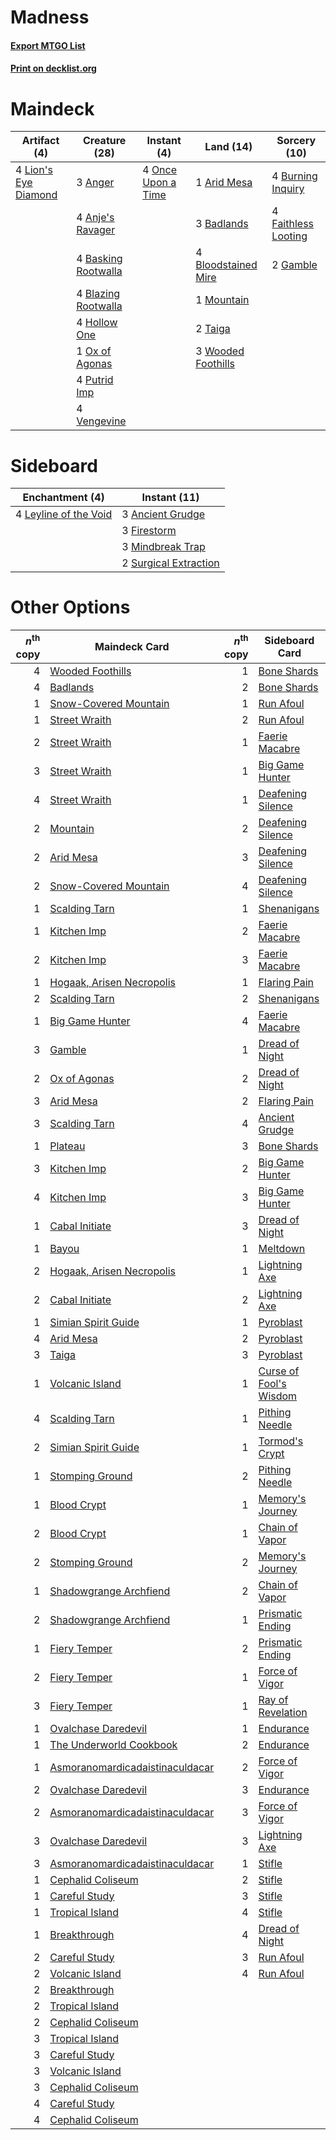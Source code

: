 # Madness

#### [Export MTGO List](../collection/Madness/Madness.txt)
#### [Print on decklist.org](http://decklist.org/?deckmain=3%09Anger%0A4%09Anje's%20Ravager%0A1%09Arid%20Mesa%0A3%09Badlands%0A4%09Basking%20Rootwalla%0A4%09Blazing%20Rootwalla%0A4%09Bloodstained%20Mire%0A4%09Burning%20Inquiry%0A4%09Faithless%20Looting%0A2%09Gamble%0A4%09Hollow%20One%0A4%09Lion's%20Eye%20Diamond%0A1%09Mountain%0A4%09Once%20Upon%20a%20Time%0A1%09Ox%20of%20Agonas%0A4%09Putrid%20Imp%0A2%09Taiga%0A4%09Vengevine%0A3%09Wooded%20Foothills&deckside=3%09Ancient%20Grudge%0A3%09Firestorm%0A4%09Leyline%20of%20the%20Void%0A3%09Mindbreak%20Trap%0A2%09Surgical%20Extraction)
# Maindeck

|                                        Artifact (4)                                         |                                        Creature (28)                                         |                                         Instant (4)                                         |                                          Land (14)                                           |                                         Sorcery (10)                                         |
|---------------------------------------------------------------------------------------------|----------------------------------------------------------------------------------------------|---------------------------------------------------------------------------------------------|----------------------------------------------------------------------------------------------|----------------------------------------------------------------------------------------------|
|4 [Lion's Eye Diamond](http://gatherer.wizards.com/Pages/Card/Details.aspx?multiverseid=3255)|3 [Anger](http://gatherer.wizards.com/Pages/Card/Details.aspx?multiverseid=430295)            |4 [Once Upon a Time](http://gatherer.wizards.com/Pages/Card/Details.aspx?multiverseid=473131)|1 [Arid Mesa](http://gatherer.wizards.com/Pages/Card/Details.aspx?multiverseid=405092)        |4 [Burning Inquiry](http://gatherer.wizards.com/Pages/Card/Details.aspx?multiverseid=191096)  |
|                                                                                             |4 [Anje's Ravager](http://gatherer.wizards.com/Pages/Card/Details.aspx?multiverseid=470568)   |                                                                                             |3 [Badlands](http://gatherer.wizards.com/Pages/Card/Details.aspx?multiverseid=878)            |4 [Faithless Looting](http://gatherer.wizards.com/Pages/Card/Details.aspx?multiverseid=389512)|
|                                                                                             |4 [Basking Rootwalla](http://gatherer.wizards.com/Pages/Card/Details.aspx?multiverseid=201836)|                                                                                             |4 [Bloodstained Mire](http://gatherer.wizards.com/Pages/Card/Details.aspx?multiverseid=405094)|2 [Gamble](http://gatherer.wizards.com/Pages/Card/Details.aspx?multiverseid=413674)           |
|                                                                                             |4 [Blazing Rootwalla](http://gatherer.wizards.com/Pages/Card/Details.aspx?multiverseid=522191)|                                                                                             |1 [Mountain](http://gatherer.wizards.com/Pages/Card/Details.aspx?multiverseid=439859)         |                                                                                              |
|                                                                                             |4 [Hollow One](http://gatherer.wizards.com/Pages/Card/Details.aspx?multiverseid=430852)       |                                                                                             |2 [Taiga](http://gatherer.wizards.com/Pages/Card/Details.aspx?multiverseid=883)               |                                                                                              |
|                                                                                             |1 [Ox of Agonas](http://gatherer.wizards.com/Pages/Card/Details.aspx?multiverseid=476398)     |                                                                                             |3 [Wooded Foothills](http://gatherer.wizards.com/Pages/Card/Details.aspx?multiverseid=405116) |                                                                                              |
|                                                                                             |4 [Putrid Imp](http://gatherer.wizards.com/Pages/Card/Details.aspx?multiverseid=270459)       |                                                                                             |                                                                                              |                                                                                              |
|                                                                                             |4 [Vengevine](http://gatherer.wizards.com/Pages/Card/Details.aspx?multiverseid=457124)        |                                                                                             |                                                                                              |                                                                                              |


# Sideboard

|                                        Enchantment (4)                                         |                                          Instant (11)                                          |
|------------------------------------------------------------------------------------------------|------------------------------------------------------------------------------------------------|
|4 [Leyline of the Void](http://gatherer.wizards.com/Pages/Card/Details.aspx?multiverseid=107682)|3 [Ancient Grudge](http://gatherer.wizards.com/Pages/Card/Details.aspx?multiverseid=235600)     |
|                                                                                                |3 [Firestorm](http://gatherer.wizards.com/Pages/Card/Details.aspx?multiverseid=4547)            |
|                                                                                                |3 [Mindbreak Trap](http://gatherer.wizards.com/Pages/Card/Details.aspx?multiverseid=197532)     |
|                                                                                                |2 [Surgical Extraction](http://gatherer.wizards.com/Pages/Card/Details.aspx?multiverseid=397706)|


# Other Options

|*n*<sup>th</sup> copy|                                              Maindeck Card                                               |*n*<sup>th</sup> copy|                                         Sideboard Card                                          |
|--------------------:|----------------------------------------------------------------------------------------------------------|--------------------:|-------------------------------------------------------------------------------------------------|
|                    4|[Wooded Foothills](http://gatherer.wizards.com/Pages/Card/Details.aspx?multiverseid=405116)               |                    1|[Bone Shards](http://gatherer.wizards.com/Pages/Card/Details.aspx?multiverseid=522152)           |
|                    4|[Badlands](http://gatherer.wizards.com/Pages/Card/Details.aspx?multiverseid=878)                          |                    2|[Bone Shards](http://gatherer.wizards.com/Pages/Card/Details.aspx?multiverseid=522152)           |
|                    1|[Snow-Covered Mountain](http://gatherer.wizards.com/Pages/Card/Details.aspx?multiverseid=121233)          |                    1|[Run Afoul](http://gatherer.wizards.com/Pages/Card/Details.aspx?multiverseid=485524)             |
|                    1|[Street Wraith](http://gatherer.wizards.com/Pages/Card/Details.aspx?multiverseid=442097)                  |                    2|[Run Afoul](http://gatherer.wizards.com/Pages/Card/Details.aspx?multiverseid=485524)             |
|                    2|[Street Wraith](http://gatherer.wizards.com/Pages/Card/Details.aspx?multiverseid=442097)                  |                    1|[Faerie Macabre](http://gatherer.wizards.com/Pages/Card/Details.aspx?multiverseid=201822)        |
|                    3|[Street Wraith](http://gatherer.wizards.com/Pages/Card/Details.aspx?multiverseid=442097)                  |                    1|[Big Game Hunter](http://gatherer.wizards.com/Pages/Card/Details.aspx?multiverseid=134739)       |
|                    4|[Street Wraith](http://gatherer.wizards.com/Pages/Card/Details.aspx?multiverseid=442097)                  |                    1|[Deafening Silence](http://gatherer.wizards.com/Pages/Card/Details.aspx?multiverseid=472972)     |
|                    2|[Mountain](http://gatherer.wizards.com/Pages/Card/Details.aspx?multiverseid=439859)                       |                    2|[Deafening Silence](http://gatherer.wizards.com/Pages/Card/Details.aspx?multiverseid=472972)     |
|                    2|[Arid Mesa](http://gatherer.wizards.com/Pages/Card/Details.aspx?multiverseid=405092)                      |                    3|[Deafening Silence](http://gatherer.wizards.com/Pages/Card/Details.aspx?multiverseid=472972)     |
|                    2|[Snow-Covered Mountain](http://gatherer.wizards.com/Pages/Card/Details.aspx?multiverseid=121233)          |                    4|[Deafening Silence](http://gatherer.wizards.com/Pages/Card/Details.aspx?multiverseid=472972)     |
|                    1|[Scalding Tarn](http://gatherer.wizards.com/Pages/Card/Details.aspx?multiverseid=405107)                  |                    1|[Shenanigans](http://gatherer.wizards.com/Pages/Card/Details.aspx?multiverseid=464095)           |
|                    1|[Kitchen Imp](http://gatherer.wizards.com/Pages/Card/Details.aspx?multiverseid=522165)                    |                    2|[Faerie Macabre](http://gatherer.wizards.com/Pages/Card/Details.aspx?multiverseid=201822)        |
|                    2|[Kitchen Imp](http://gatherer.wizards.com/Pages/Card/Details.aspx?multiverseid=522165)                    |                    3|[Faerie Macabre](http://gatherer.wizards.com/Pages/Card/Details.aspx?multiverseid=201822)        |
|                    1|[Hogaak, Arisen Necropolis](http://gatherer.wizards.com/Pages/Card/Details.aspx?multiverseid=464151)      |                    1|[Flaring Pain](http://gatherer.wizards.com/Pages/Card/Details.aspx?multiverseid=34214)           |
|                    2|[Scalding Tarn](http://gatherer.wizards.com/Pages/Card/Details.aspx?multiverseid=405107)                  |                    2|[Shenanigans](http://gatherer.wizards.com/Pages/Card/Details.aspx?multiverseid=464095)           |
|                    1|[Big Game Hunter](http://gatherer.wizards.com/Pages/Card/Details.aspx?multiverseid=134739)                |                    4|[Faerie Macabre](http://gatherer.wizards.com/Pages/Card/Details.aspx?multiverseid=201822)        |
|                    3|[Gamble](http://gatherer.wizards.com/Pages/Card/Details.aspx?multiverseid=413674)                         |                    1|[Dread of Night](http://gatherer.wizards.com/Pages/Card/Details.aspx?multiverseid=14580)         |
|                    2|[Ox of Agonas](http://gatherer.wizards.com/Pages/Card/Details.aspx?multiverseid=476398)                   |                    2|[Dread of Night](http://gatherer.wizards.com/Pages/Card/Details.aspx?multiverseid=14580)         |
|                    3|[Arid Mesa](http://gatherer.wizards.com/Pages/Card/Details.aspx?multiverseid=405092)                      |                    2|[Flaring Pain](http://gatherer.wizards.com/Pages/Card/Details.aspx?multiverseid=34214)           |
|                    3|[Scalding Tarn](http://gatherer.wizards.com/Pages/Card/Details.aspx?multiverseid=405107)                  |                    4|[Ancient Grudge](http://gatherer.wizards.com/Pages/Card/Details.aspx?multiverseid=235600)        |
|                    1|[Plateau](http://gatherer.wizards.com/Pages/Card/Details.aspx?multiverseid=880)                           |                    3|[Bone Shards](http://gatherer.wizards.com/Pages/Card/Details.aspx?multiverseid=522152)           |
|                    3|[Kitchen Imp](http://gatherer.wizards.com/Pages/Card/Details.aspx?multiverseid=522165)                    |                    2|[Big Game Hunter](http://gatherer.wizards.com/Pages/Card/Details.aspx?multiverseid=134739)       |
|                    4|[Kitchen Imp](http://gatherer.wizards.com/Pages/Card/Details.aspx?multiverseid=522165)                    |                    3|[Big Game Hunter](http://gatherer.wizards.com/Pages/Card/Details.aspx?multiverseid=134739)       |
|                    1|[Cabal Initiate](http://gatherer.wizards.com/Pages/Card/Details.aspx?multiverseid=522154)                 |                    3|[Dread of Night](http://gatherer.wizards.com/Pages/Card/Details.aspx?multiverseid=14580)         |
|                    1|[Bayou](http://gatherer.wizards.com/Pages/Card/Details.aspx?multiverseid=879)                             |                    1|[Meltdown](http://gatherer.wizards.com/Pages/Card/Details.aspx?multiverseid=10466)               |
|                    2|[Hogaak, Arisen Necropolis](http://gatherer.wizards.com/Pages/Card/Details.aspx?multiverseid=464151)      |                    1|[Lightning Axe](http://gatherer.wizards.com/Pages/Card/Details.aspx?multiverseid=409925)         |
|                    2|[Cabal Initiate](http://gatherer.wizards.com/Pages/Card/Details.aspx?multiverseid=522154)                 |                    2|[Lightning Axe](http://gatherer.wizards.com/Pages/Card/Details.aspx?multiverseid=409925)         |
|                    1|[Simian Spirit Guide](http://gatherer.wizards.com/Pages/Card/Details.aspx?multiverseid=442137)            |                    1|[Pyroblast](http://gatherer.wizards.com/Pages/Card/Details.aspx?multiverseid=4083)               |
|                    4|[Arid Mesa](http://gatherer.wizards.com/Pages/Card/Details.aspx?multiverseid=405092)                      |                    2|[Pyroblast](http://gatherer.wizards.com/Pages/Card/Details.aspx?multiverseid=4083)               |
|                    3|[Taiga](http://gatherer.wizards.com/Pages/Card/Details.aspx?multiverseid=883)                             |                    3|[Pyroblast](http://gatherer.wizards.com/Pages/Card/Details.aspx?multiverseid=4083)               |
|                    1|[Volcanic Island](http://gatherer.wizards.com/Pages/Card/Details.aspx?multiverseid=887)                   |                    1|[Curse of Fool's Wisdom](http://gatherer.wizards.com/Pages/Card/Details.aspx?multiverseid=470562)|
|                    4|[Scalding Tarn](http://gatherer.wizards.com/Pages/Card/Details.aspx?multiverseid=405107)                  |                    1|[Pithing Needle](http://gatherer.wizards.com/Pages/Card/Details.aspx?multiverseid=129526)        |
|                    2|[Simian Spirit Guide](http://gatherer.wizards.com/Pages/Card/Details.aspx?multiverseid=442137)            |                    1|[Tormod's Crypt](http://gatherer.wizards.com/Pages/Card/Details.aspx?multiverseid=389723)        |
|                    1|[Stomping Ground](http://gatherer.wizards.com/Pages/Card/Details.aspx?multiverseid=405110)                |                    2|[Pithing Needle](http://gatherer.wizards.com/Pages/Card/Details.aspx?multiverseid=129526)        |
|                    1|[Blood Crypt](http://gatherer.wizards.com/Pages/Card/Details.aspx?multiverseid=97102)                     |                    1|[Memory's Journey](http://gatherer.wizards.com/Pages/Card/Details.aspx?multiverseid=254134)      |
|                    2|[Blood Crypt](http://gatherer.wizards.com/Pages/Card/Details.aspx?multiverseid=97102)                     |                    1|[Chain of Vapor](http://gatherer.wizards.com/Pages/Card/Details.aspx?multiverseid=420701)        |
|                    2|[Stomping Ground](http://gatherer.wizards.com/Pages/Card/Details.aspx?multiverseid=405110)                |                    2|[Memory's Journey](http://gatherer.wizards.com/Pages/Card/Details.aspx?multiverseid=254134)      |
|                    1|[Shadowgrange Archfiend](http://gatherer.wizards.com/Pages/Card/Details.aspx?multiverseid=546986)         |                    2|[Chain of Vapor](http://gatherer.wizards.com/Pages/Card/Details.aspx?multiverseid=420701)        |
|                    2|[Shadowgrange Archfiend](http://gatherer.wizards.com/Pages/Card/Details.aspx?multiverseid=546986)         |                    1|[Prismatic Ending](http://gatherer.wizards.com/Pages/Card/Details.aspx?multiverseid=522101)      |
|                    1|[Fiery Temper](http://gatherer.wizards.com/Pages/Card/Details.aspx?multiverseid=409908)                   |                    2|[Prismatic Ending](http://gatherer.wizards.com/Pages/Card/Details.aspx?multiverseid=522101)      |
|                    2|[Fiery Temper](http://gatherer.wizards.com/Pages/Card/Details.aspx?multiverseid=409908)                   |                    1|[Force of Vigor](http://gatherer.wizards.com/Pages/Card/Details.aspx?multiverseid=464113)        |
|                    3|[Fiery Temper](http://gatherer.wizards.com/Pages/Card/Details.aspx?multiverseid=409908)                   |                    1|[Ray of Revelation](http://gatherer.wizards.com/Pages/Card/Details.aspx?multiverseid=245288)     |
|                    1|[Ovalchase Daredevil](http://gatherer.wizards.com/Pages/Card/Details.aspx?multiverseid=417670)            |                    1|[Endurance](http://gatherer.wizards.com/Pages/Card/Details.aspx?multiverseid=522233)             |
|                    1|[The Underworld Cookbook](http://gatherer.wizards.com/Pages/Card/Details.aspx?multiverseid=522316)        |                    2|[Endurance](http://gatherer.wizards.com/Pages/Card/Details.aspx?multiverseid=522233)             |
|                    1|[Asmoranomardicadaistinaculdacar](http://gatherer.wizards.com/Pages/Card/Details.aspx?multiverseid=522262)|                    2|[Force of Vigor](http://gatherer.wizards.com/Pages/Card/Details.aspx?multiverseid=464113)        |
|                    2|[Ovalchase Daredevil](http://gatherer.wizards.com/Pages/Card/Details.aspx?multiverseid=417670)            |                    3|[Endurance](http://gatherer.wizards.com/Pages/Card/Details.aspx?multiverseid=522233)             |
|                    2|[Asmoranomardicadaistinaculdacar](http://gatherer.wizards.com/Pages/Card/Details.aspx?multiverseid=522262)|                    3|[Force of Vigor](http://gatherer.wizards.com/Pages/Card/Details.aspx?multiverseid=464113)        |
|                    3|[Ovalchase Daredevil](http://gatherer.wizards.com/Pages/Card/Details.aspx?multiverseid=417670)            |                    3|[Lightning Axe](http://gatherer.wizards.com/Pages/Card/Details.aspx?multiverseid=409925)         |
|                    3|[Asmoranomardicadaistinaculdacar](http://gatherer.wizards.com/Pages/Card/Details.aspx?multiverseid=522262)|                    1|[Stifle](http://gatherer.wizards.com/Pages/Card/Details.aspx?multiverseid=382377)                |
|                    1|[Cephalid Coliseum](http://gatherer.wizards.com/Pages/Card/Details.aspx?multiverseid=29903)               |                    2|[Stifle](http://gatherer.wizards.com/Pages/Card/Details.aspx?multiverseid=382377)                |
|                    1|[Careful Study](http://gatherer.wizards.com/Pages/Card/Details.aspx?multiverseid=29727)                   |                    3|[Stifle](http://gatherer.wizards.com/Pages/Card/Details.aspx?multiverseid=382377)                |
|                    1|[Tropical Island](http://gatherer.wizards.com/Pages/Card/Details.aspx?multiverseid=884)                   |                    4|[Stifle](http://gatherer.wizards.com/Pages/Card/Details.aspx?multiverseid=382377)                |
|                    1|[Breakthrough](http://gatherer.wizards.com/Pages/Card/Details.aspx?multiverseid=382225)                   |                    4|[Dread of Night](http://gatherer.wizards.com/Pages/Card/Details.aspx?multiverseid=14580)         |
|                    2|[Careful Study](http://gatherer.wizards.com/Pages/Card/Details.aspx?multiverseid=29727)                   |                    3|[Run Afoul](http://gatherer.wizards.com/Pages/Card/Details.aspx?multiverseid=485524)             |
|                    2|[Volcanic Island](http://gatherer.wizards.com/Pages/Card/Details.aspx?multiverseid=887)                   |                    4|[Run Afoul](http://gatherer.wizards.com/Pages/Card/Details.aspx?multiverseid=485524)             |
|                    2|[Breakthrough](http://gatherer.wizards.com/Pages/Card/Details.aspx?multiverseid=382225)                   |                     |                                                                                                 |
|                    2|[Tropical Island](http://gatherer.wizards.com/Pages/Card/Details.aspx?multiverseid=884)                   |                     |                                                                                                 |
|                    2|[Cephalid Coliseum](http://gatherer.wizards.com/Pages/Card/Details.aspx?multiverseid=29903)               |                     |                                                                                                 |
|                    3|[Tropical Island](http://gatherer.wizards.com/Pages/Card/Details.aspx?multiverseid=884)                   |                     |                                                                                                 |
|                    3|[Careful Study](http://gatherer.wizards.com/Pages/Card/Details.aspx?multiverseid=29727)                   |                     |                                                                                                 |
|                    3|[Volcanic Island](http://gatherer.wizards.com/Pages/Card/Details.aspx?multiverseid=887)                   |                     |                                                                                                 |
|                    3|[Cephalid Coliseum](http://gatherer.wizards.com/Pages/Card/Details.aspx?multiverseid=29903)               |                     |                                                                                                 |
|                    4|[Careful Study](http://gatherer.wizards.com/Pages/Card/Details.aspx?multiverseid=29727)                   |                     |                                                                                                 |
|                    4|[Cephalid Coliseum](http://gatherer.wizards.com/Pages/Card/Details.aspx?multiverseid=29903)               |                     |                                                                                                 |

